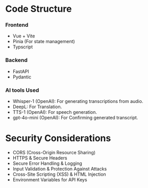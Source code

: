 # Code Structure
### Frontend
- Vue + Vite
- Pinia (For state management)
- Typscript

### Backend
- FastAPI
- Pydantic

### AI tools Used
- Whisper-1 (OpenAI): For generating transcriptions from audio.
- DeepL: For Translation.
- TTS-1 (OpenAI): For speech generation.
- gpt-4o-mini (OpenAI): For Confirming generated transcript.


 # Security Considerations
 - CORS (Cross-Origin Resource Sharing)
 - HTTPS & Secure Headers
 - Secure Error Handling & Logging
 - Input Validation & Protection Against Attacks
 - Cross-Site Scripting (XSS) & HTML Injection
 - Environment Variables for API Keys
